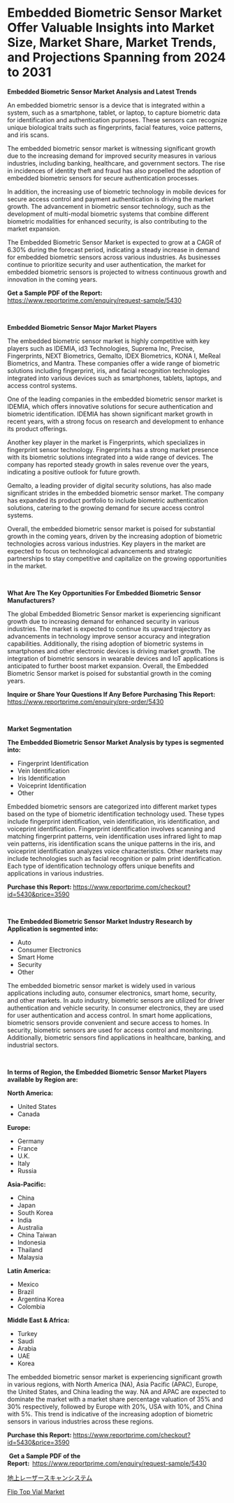 <p><h1>Embedded Biometric Sensor Market Offer Valuable Insights into Market Size, Market Share, Market Trends, and Projections Spanning from 2024 to 2031</h1></p><p><strong>Embedded Biometric Sensor Market Analysis and Latest Trends</strong></p>
<p><p>An embedded biometric sensor is a device that is integrated within a system, such as a smartphone, tablet, or laptop, to capture biometric data for identification and authentication purposes. These sensors can recognize unique biological traits such as fingerprints, facial features, voice patterns, and iris scans.</p><p>The embedded biometric sensor market is witnessing significant growth due to the increasing demand for improved security measures in various industries, including banking, healthcare, and government sectors. The rise in incidences of identity theft and fraud has also propelled the adoption of embedded biometric sensors for secure authentication processes.</p><p>In addition, the increasing use of biometric technology in mobile devices for secure access control and payment authentication is driving the market growth. The advancement in biometric sensor technology, such as the development of multi-modal biometric systems that combine different biometric modalities for enhanced security, is also contributing to the market expansion.</p><p>The Embedded Biometric Sensor Market is expected to grow at a CAGR of 6.30% during the forecast period, indicating a steady increase in demand for embedded biometric sensors across various industries. As businesses continue to prioritize security and user authentication, the market for embedded biometric sensors is projected to witness continuous growth and innovation in the coming years.</p></p>
<p><strong>Get a Sample PDF of the Report:&nbsp;</strong> <a href="https://www.reportprime.com/enquiry/request-sample/5430">https://www.reportprime.com/enquiry/request-sample/5430</a></p>
<p>&nbsp;</p>
<p><strong>Embedded Biometric Sensor Major Market Players</strong></p>
<p><p>The embedded biometric sensor market is highly competitive with key players such as IDEMIA, id3 Technologies, Suprema Inc, Precise, Fingerprints, NEXT Biometrics, Gemalto, IDEX Biometrics, KONA I, MeReal Biometrics, and Mantra. These companies offer a wide range of biometric solutions including fingerprint, iris, and facial recognition technologies integrated into various devices such as smartphones, tablets, laptops, and access control systems.</p><p>One of the leading companies in the embedded biometric sensor market is IDEMIA, which offers innovative solutions for secure authentication and biometric identification. IDEMIA has shown significant market growth in recent years, with a strong focus on research and development to enhance its product offerings.</p><p>Another key player in the market is Fingerprints, which specializes in fingerprint sensor technology. Fingerprints has a strong market presence with its biometric solutions integrated into a wide range of devices. The company has reported steady growth in sales revenue over the years, indicating a positive outlook for future growth.</p><p>Gemalto, a leading provider of digital security solutions, has also made significant strides in the embedded biometric sensor market. The company has expanded its product portfolio to include biometric authentication solutions, catering to the growing demand for secure access control systems.</p><p>Overall, the embedded biometric sensor market is poised for substantial growth in the coming years, driven by the increasing adoption of biometric technologies across various industries. Key players in the market are expected to focus on technological advancements and strategic partnerships to stay competitive and capitalize on the growing opportunities in the market.</p></p>
<p>&nbsp;</p>
<p><strong>What Are The Key Opportunities For Embedded Biometric Sensor Manufacturers?</strong></p>
<p><p>The global Embedded Biometric Sensor market is experiencing significant growth due to increasing demand for enhanced security in various industries. The market is expected to continue its upward trajectory as advancements in technology improve sensor accuracy and integration capabilities. Additionally, the rising adoption of biometric systems in smartphones and other electronic devices is driving market growth. The integration of biometric sensors in wearable devices and IoT applications is anticipated to further boost market expansion. Overall, the Embedded Biometric Sensor market is poised for substantial growth in the coming years.</p></p>
<p><strong>Inquire or Share Your Questions If Any Before Purchasing This Report:</strong> <a href="https://www.reportprime.com/enquiry/pre-order/5430">https://www.reportprime.com/enquiry/pre-order/5430</a></p>
<p>&nbsp;</p>
<p><strong>Market Segmentation</strong></p>
<p><strong>The Embedded Biometric Sensor Market Analysis by types is segmented into:</strong></p>
<p><ul><li>Fingerprint Identification</li><li>Vein Identification</li><li>Iris Identification</li><li>Voiceprint Identification</li><li>Other</li></ul></p>
<p><p>Embedded biometric sensors are categorized into different market types based on the type of biometric identification technology used. These types include fingerprint identification, vein identification, iris identification, and voiceprint identification. Fingerprint identification involves scanning and matching fingerprint patterns, vein identification uses infrared light to map vein patterns, iris identification scans the unique patterns in the iris, and voiceprint identification analyzes voice characteristics. Other markets may include technologies such as facial recognition or palm print identification. Each type of identification technology offers unique benefits and applications in various industries.</p></p>
<p><strong>Purchase this Report:&nbsp;</strong><a href="https://www.reportprime.com/checkout?id=5430&price=3590">https://www.reportprime.com/checkout?id=5430&price=3590</a></p>
<p>&nbsp;</p>
<p><strong>The Embedded Biometric Sensor Market Industry Research by Application is segmented into:</strong></p>
<p><ul><li>Auto</li><li>Consumer Electronics</li><li>Smart Home</li><li>Security</li><li>Other</li></ul></p>
<p><p>The embedded biometric sensor market is widely used in various applications including auto, consumer electronics, smart home, security, and other markets. In auto industry, biometric sensors are utilized for driver authentication and vehicle security. In consumer electronics, they are used for user authentication and access control. In smart home applications, biometric sensors provide convenient and secure access to homes. In security, biometric sensors are used for access control and monitoring. Additionally, biometric sensors find applications in healthcare, banking, and industrial sectors.</p></p>
<p>&nbsp;</p>
<p><strong>In terms of Region, the Embedded Biometric Sensor Market Players available by Region are:</strong></p>
<p>
    <p> <strong> North America: </strong>
        <ul>
            <li>United States</li>
            <li>Canada</li>
        </ul>
        </p> 
    <p> <strong> Europe: </strong>
        <ul>
            <li>Germany</li>
            <li>France</li>
            <li>U.K.</li>
            <li>Italy</li>
            <li>Russia</li>
        </ul>
        </p> 
    <p> <strong> Asia-Pacific: </strong>
        <ul>
            <li>China</li>
            <li>Japan</li>
            <li>South Korea</li>
            <li>India</li>
            <li>Australia</li>
            <li>China Taiwan</li>
            <li>Indonesia</li>
            <li>Thailand</li>
            <li>Malaysia</li>
        </ul>
        </p> 
    <p> <strong> Latin America: </strong>
        <ul>
            <li>Mexico</li>
            <li>Brazil</li>
            <li>Argentina Korea</li>
            <li>Colombia</li>
        </ul>
        </p> 
    <p> <strong> Middle East & Africa: </strong>
        <ul>
            <li>Turkey</li>
            <li>Saudi</li>
            <li>Arabia</li>
            <li>UAE</li>
            <li>Korea</li>
        </ul>
    </p>
    </p>
<p><p>The embedded biometric sensor market is experiencing significant growth in various regions, with North America (NA), Asia Pacific (APAC), Europe, the United States, and China leading the way. NA and APAC are expected to dominate the market with a market share percentage valuation of 35% and 30% respectively, followed by Europe with 20%, USA with 10%, and China with 5%. This trend is indicative of the increasing adoption of biometric sensors in various industries across these regions.</p></p>
<p><strong>Purchase this Report: </strong><a href="https://www.reportprime.com/checkout?id=5430&price=3590">https://www.reportprime.com/checkout?id=5430&price=3590</a></p>
<p>&nbsp;<strong>Get a Sample PDF of the Report:&nbsp;&nbsp;</strong><a href="https://www.reportprime.com/enquiry/request-sample/5430">https://www.reportprime.com/enquiry/request-sample/5430</a></p>
<p><strong></strong></p>
<p><p><a href="https://github.com/oqoeusbvpadwjs08/Market-Research-Report-List-1/blob/main/172246015776.md">地上レーザースキャンシステム</a></p><p><a href="https://spotless-saver-8fd.notion.site/Flip-Top-Vial-Market-Research-Report-Reveals-The-Latest-Trends-And-Opportunities-of-this-Market-for--e864c0aee2d0499c8339ca635233f3f1">Flip Top Vial Market</a></p></p>
